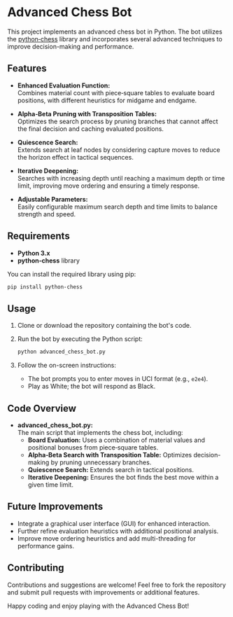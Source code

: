 # Advanced Chess Bot

This project implements an advanced chess bot in Python. The bot utilizes the [python‑chess](https://python-chess.readthedocs.io/en/latest/) library and incorporates several advanced techniques to improve decision-making and performance.

## Features

- **Enhanced Evaluation Function:**  
  Combines material count with piece‑square tables to evaluate board positions, with different heuristics for midgame and endgame.

- **Alpha‑Beta Pruning with Transposition Tables:**  
  Optimizes the search process by pruning branches that cannot affect the final decision and caching evaluated positions.

- **Quiescence Search:**  
  Extends search at leaf nodes by considering capture moves to reduce the horizon effect in tactical sequences.

- **Iterative Deepening:**  
  Searches with increasing depth until reaching a maximum depth or time limit, improving move ordering and ensuring a timely response.

- **Adjustable Parameters:**  
  Easily configurable maximum search depth and time limits to balance strength and speed.

## Requirements

- **Python 3.x**  
- **python‑chess** library

You can install the required library using pip:

```bash
pip install python-chess
```

## Usage

1. Clone or download the repository containing the bot's code.
2. Run the bot by executing the Python script:

   ```bash
   python advanced_chess_bot.py
   ```

3. Follow the on-screen instructions:
   - The bot prompts you to enter moves in UCI format (e.g., `e2e4`).
   - Play as White; the bot will respond as Black.

## Code Overview

- **advanced_chess_bot.py:**  
  The main script that implements the chess bot, including:
  - **Board Evaluation:** Uses a combination of material values and positional bonuses from piece‑square tables.
  - **Alpha‑Beta Search with Transposition Table:** Optimizes decision-making by pruning unnecessary branches.
  - **Quiescence Search:** Extends search in tactical positions.
  - **Iterative Deepening:** Ensures the bot finds the best move within a given time limit.

## Future Improvements

- Integrate a graphical user interface (GUI) for enhanced interaction.
- Further refine evaluation heuristics with additional positional analysis.
- Improve move ordering heuristics and add multi-threading for performance gains.

## Contributing

Contributions and suggestions are welcome! Feel free to fork the repository and submit pull requests with improvements or additional features.

Happy coding and enjoy playing with the Advanced Chess Bot!
